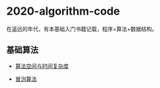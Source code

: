 # 2020-algorithm-code
在遥远的年代，有本基础入门书籍记载，程序=算法+数据结构。

## 基础算法
- [算法空间与时间复杂度](https://github.com/oneweekonething-ch/2020-algorithm-code/blob/6bee461829/algorithm/algorithm.md)

- [冒泡算法](https://github.com/oneweekonething-ch/2020-algorithm-code/blob/master/algorithm/sorting/BubbleSort.cpp)
